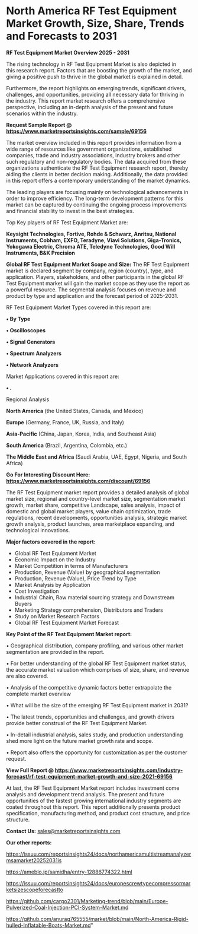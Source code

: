 # North America RF Test Equipment Market Growth, Size, Share, Trends and Forecasts to 2031

<Strong> RF Test Equipment Market Overview 2025 - 2031</strong>

The rising technology in RF Test Equipment Market is also depicted in this research report. Factors that are boosting the growth of the market, and giving a positive push to thrive in the global market is explained in detail.

Furthermore, the report highlights on emerging trends, significant drivers, challenges, and opportunities, providing all necessary data for thriving in the industry. This report market research offers a comprehensive perspective, including an in-depth analysis of the present and future scenarios within the industry.

<strong>Request Sample Report @ <a href=https://www.marketreportsinsights.com/sample/69156>https://www.marketreportsinsights.com/sample/69156</a></strong>

The market overview included in this report provides information from a wide range of resources like government organizations, established companies, trade and industry associations, industry brokers and other such regulatory and non-regulatory bodies. The data acquired from these organizations authenticate the RF Test Equipment research report, thereby aiding the clients in better decision making. Additionally, the data provided in this report offers a contemporary understanding of the market dynamics.

The leading players are focusing mainly on technological advancements in order to improve efficiency. The long-term development patterns for this market can be captured by continuing the ongoing process improvements and financial stability to invest in the best strategies.

Top Key players of RF Test Equipment Market are:

<strong>Keysight Technologies, Fortive, Rohde & Schwarz, Anritsu, National Instruments, Cobham, EXFO, Teradyne, Viavi Solutions, Giga-Tronics, Yokogawa Electric, Chroma ATE, Teledyne Technologies, Good Will Instruments, B&K Precision</strong>

<strong><b>Global RF Test Equipment Market Scope and Size:</b></strong>
The RF Test Equipment market is declared segment by company, region (country), type, and application. Players, stakeholders, and other participants in the global RF Test Equipment market will gain the market scope as they use the report as a powerful resource. The segmental analysis focuses on revenue and product by type and application and the forecast period of 2025-2031.

RF Test Equipment Market Types covered in this report are:

<strong>• By Type

• Oscilloscopes

• Signal Generators

• Spectrum Analyzers

• Network Analyzers</strong>

Market Applications covered in this report are:

<strong>• .</strong> 

Regional Analysis

<strong>North America</strong> (the United States, Canada, and Mexico)

<strong>Europe</strong> (Germany, France, UK, Russia, and Italy)

<strong>Asia-Pacific</strong> (China, Japan, Korea, India, and Southeast Asia)

<strong>South America</strong> (Brazil, Argentina, Colombia, etc.)

<strong>The Middle East and Africa</strong> (Saudi Arabia, UAE, Egypt, Nigeria, and South Africa)

<strong>Go For Interesting Discount Here: <a href=https://www.marketreportsinsights.com/discount/69156>https://www.marketreportsinsights.com/discount/69156</a></strong>

The RF Test Equipment market report provides a detailed analysis of global market size, regional and country-level market size, segmentation market growth, market share, competitive Landscape, sales analysis, impact of domestic and global market players, value chain optimization, trade regulations, recent developments, opportunities analysis, strategic market growth analysis, product launches, area marketplace expanding, and technological innovations.

<strong><b>Major factors covered in the report:</b></strong>
<ul>
  <li>Global RF Test Equipment Market </li>
  <li>Economic Impact on the Industry</li>
  <li>Market Competition in terms of Manufacturers</li>
  <li>Production, Revenue (Value) by geographical segmentation</li>
  <li>Production, Revenue (Value), Price Trend by Type</li>
  <li>Market Analysis by Application</li>
  <li>Cost Investigation</li>
  <li>Industrial Chain, Raw material sourcing strategy and Downstream Buyers</li>
  <li>Marketing Strategy comprehension, Distributors and Traders</li>
  <li>Study on Market Research Factors</li>
  <li>Global RF Test Equipment Market Forecast</li>
</ul>

<strong><b>Key Point of the RF Test Equipment Market report:</b></strong>

• Geographical distribution, company profiling, and various other market segmentation are provided in the report.

• For better understanding of the global RF Test Equipment market status, the accurate market valuation which comprises of size, share, and revenue are also covered.

• Analysis of the competitive dynamic factors better extrapolate the complete market overview

• What will be the size of the emerging RF Test Equipment market in 2031?

• The latest trends, opportunities and challenges, and growth drivers provide better construal of the RF Test Equipment Market.

• In-detail industrial analysis, sales study, and production understanding shed more light on the future market growth rate and scope.

• Report also offers the opportunity for customization as per the customer request.

<strong><b>View Full Report @ <a href=https://www.marketreportsinsights.com/industry-forecast/rf-test-equipment-market-growth-and-size-2021-69156>https://www.marketreportsinsights.com/industry-forecast/rf-test-equipment-market-growth-and-size-2021-69156</a></b></strong>


At last, the RF Test Equipment Market report includes investment come analysis and development trend analysis. The present and future opportunities of the fastest growing international industry segments are coated throughout this report. This report additionally presents product specification, manufacturing method, and product cost structure, and price structure.

<strong>Contact Us:</strong>
sales@marketreportsinsights.com

<strong>Our other reports:</strong>

<a href=https://issuu.com/reportsinsights24/docs/northamericamultistreamanalyzermsamarket20252031is>https://issuu.com/reportsinsights24/docs/northamericamultistreamanalyzermsamarket20252031is</a>

<a href=https://ameblo.jp/samidha/entry-12886774322.html>https://ameblo.jp/samidha/entry-12886774322.html</a>

<a href=https://issuu.com/reportsinsights24/docs/europescrewtypecompressormarketsizescopeforecastto>https://issuu.com/reportsinsights24/docs/europescrewtypecompressormarketsizescopeforecastto</a>

<a href=https://github.com/cargo2301/Marketing-trend/blob/main/Europe-Pulverized-Coal-Injection-PCI-System-Market.md>https://github.com/cargo2301/Marketing-trend/blob/main/Europe-Pulverized-Coal-Injection-PCI-System-Market.md</a>

<a href=https://github.com/anurag765555/market/blob/main/North-America-Rigid-hulled-Inflatable-Boats-Market.md>https://github.com/anurag765555/market/blob/main/North-America-Rigid-hulled-Inflatable-Boats-Market.md</a>"
